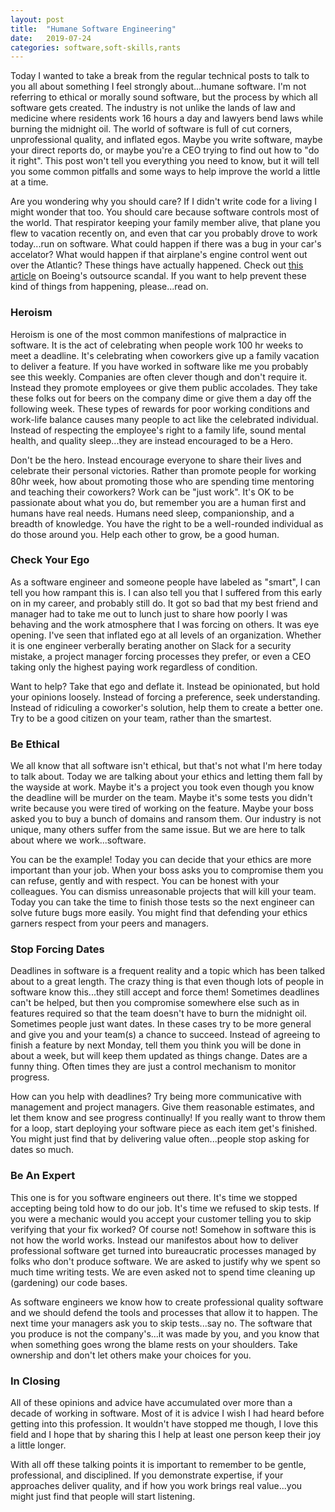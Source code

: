 ```yaml
---
layout: post
title:  "Humane Software Engineering"
date:   2019-07-24
categories: software,soft-skills,rants
---
```


Today I wanted to take a break from the regular technical posts to talk to you all about something I feel strongly about...humane software. I'm not referring to ethical or morally sound software, but the process by which all software gets created. The industry is not unlike the lands of law and medicine where residents work 16 hours a day and lawyers bend laws while burning the midnight oil. The world of software is full of cut corners, unprofessional quality, and inflated egos. Maybe you write software, maybe your direct reports do, or maybe you're a CEO trying to find out how to "do it right". This post won't tell you everything you need to know, but it will tell you some common pitfalls and some ways to help improve the world a little at a time.

Are you wondering why you should care? If I didn't write code for a living I might wonder that too. You should care because software controls most of the world. That respirator keeping your family member alive, that plane you flew to vacation recently on, and even that car you probably drove to work today...run on software. What could happen if there was a bug in your car's accelator? What would happen if that airplane's engine control went out over the Atlantic? These things have actually happened. Check out [this article](https://i-programmer.info/news/149-security/12901-boeing-737-max-software-outsourcing-criticized.html) on Boeing's outsource scandal. If you want to help prevent these kind of things from happening, please...read on.

### Heroism

Heroism is one of the most common manifestions of malpractice in software. It is the act of celebrating when people work 100 hr weeks to meet a deadline. It's celebrating when coworkers give up a family vacation to deliver a feature. If you have worked in software like me you probably see this weekly. Companies are often clever though and don't require it. Instead they promote employees or give them public accolades. They take these folks out for beers on the company dime or give them a day off the following week. These types of rewards for poor working conditions and work-life balance causes many people to act like the celebrated individual. Instead of respecting the employee's right to a family life, sound mental health, and quality sleep...they are instead encouraged to be a Hero.

Don't be the hero. Instead encourage everyone to share their lives and celebrate their personal victories. Rather than promote people for working 80hr week, how about promoting those who are spending time mentoring and teaching their coworkers? Work can be "just work". It's OK to be passionate about what you do, but remember you are a human first and humans have real needs. Humans need sleep, companionship, and a breadth of knowledge. You have the right to be a well-rounded individual as do those around you. Help each other to grow, be a good human.

### Check Your Ego

As a software engineer and someone people have labeled as "smart", I can tell you how rampant this is. I can also tell you that I suffered from this early on in my career, and probably still do. It got so bad that my best friend and manager had to take me out to lunch just to share how poorly I was behaving and the work atmosphere that I was forcing on others. It was eye opening. I've seen that inflated ego at all levels of an organization. Whether it is one engineer verberally berating another on Slack for a security mistake, a project manager forcing processes they prefer, or even a CEO taking only the highest paying work regardless of condition.

Want to help? Take that ego and deflate it. Instead be opinionated, but hold your opinions loosely. Instead of forcing a preference, seek understanding. Instead of ridiculing a coworker's solution, help them to create a better one. Try to be a good citizen on your team, rather than the smartest.

### Be Ethical

We all know that all software isn't ethical, but that's not what I'm here today to talk about. Today we are talking about your ethics and letting them fall by the wayside at work. Maybe it's a project you took even though you know the deadline will be murder on the team. Maybe it's some tests you didn't write because you were tired of working on the feature. Maybe your boss asked you to buy a bunch of domains and ransom them. Our industry is not unique, many others suffer from the same issue. But we are here to talk about where we work...software.

You can be the example! Today you can decide that your ethics are more important than your job. When your boss asks you to compromise them you can refuse, gently and with respect. You can be honest with your colleagues. You can dismiss unreasonable projects that will kill your team. Today you can take the time to finish those tests so the next engineer can solve future bugs more easily. You might find that defending your ethics garners respect from your peers and managers.

### Stop Forcing Dates

Deadlines in software is a frequent reality and a topic which has been talked about to a great length. The crazy thing is that even though lots of people in software know this...they still accept and force them! Sometimes deadlines can't be helped, but then you compromise somewhere else such as in features required so that the team doesn't have to burn the midnight oil. Sometimes people just want dates. In these cases try to be more general and give you and your team(s) a chance to succeed. Instead of agreeing to finish a feature by next Monday, tell them you think you will be done in about a week, but will keep them updated as things change. Dates are a funny thing. Often times they are just a control mechanism to monitor progress.

How can you help with deadlines? Try being more communicative with management and project managers. Give them reasonable estimates, and let them know and see progress continually! If you really want to throw them for a loop, start deploying your software piece as each item get's finished. You might just find that by delivering value often...people stop asking for dates so much.

### Be An Expert

This one is for you software engineers out there. It's time we stopped accepting being told how to do our job. It's time we refused to skip tests. If you were a mechanic would you accept your customer telling you to skip verifying that your fix worked? Of course not! Somehow in software this is not how the world works. Instead our manifestos about how to deliver professional software get turned into bureaucratic processes managed by folks who don't produce software. We are asked to justify why we spent so much time writing tests. We are even asked not to spend time cleaning up (gardening) our code bases.

As software engineers we know how to create professional quality software and we should defend the tools and processes that allow it to happen. The next time your managers ask you to skip tests...say no. The software that you produce is not the company's...it was made by you, and you know that when something goes wrong the blame rests on your shoulders. Take ownership and don't let others make your choices for you.

### In Closing

All of these opinions and advice have accumulated over more than a decade of working in software. Most of it is advice I wish I had heard before getting into this profession. It wouldn't have stopped me though, I love this field and I hope that by sharing this I help at least one person keep their joy a little longer.

With all off these talking points it is important to remember to be gentle, professional, and disciplined. If you demonstrate expertise, if your approaches deliver quality, and if how you work brings real value...you might just find that people will start listening.
